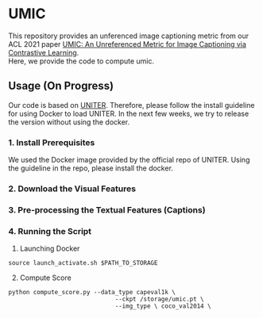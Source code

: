 # UMIC
This repository provides an unferenced image captioning metric from our ACL 2021 paper [UMIC: An Unreferenced Metric for Image Captioning via Contrastive Learning](https://aclanthology.org/2021.acl-short.29.pdf). <br> Here, we provide the code to compute umic.


<h2> Usage (On Progress) </h2>

Our code is based on [UNITER](https://github.com/ChenRocks/UNITER). Therefore, please follow the install guideline for using Docker to load UNITER.
In the next few weeks, we try to release the version without using the docker.

<h3> 1. Install Prerequisites </h3>
We used the Docker image provided by the official repo of UNITER. Using the guideline in the repo, please install the docker.

<h3> 2. Download the Visual Features </h3>

<h3> 3. Pre-processing the Textual Features (Captions) </h3>

<h3> 4. Running the Script </h3>

1) Launching Docker
```
source launch_activate.sh $PATH_TO_STORAGE
```

2) Compute Score
```
python compute_score.py --data_type capeval1k \
                              --ckpt /storage/umic.pt \
                              --img_type \ coco_val2014 \
```

